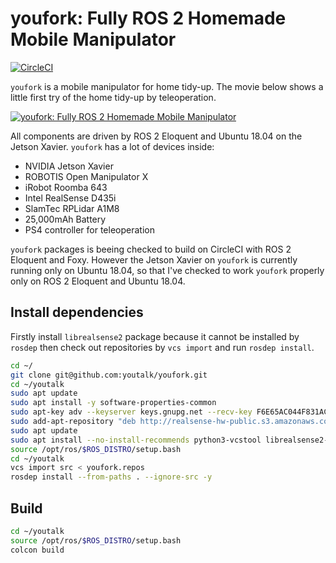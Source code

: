 # youfork: Fully ROS 2 Homemade Mobile Manipulator

[![CircleCI](https://circleci.com/gh/youtalk/youfork.svg?style=svg)](https://circleci.com/gh/youtalk/youfork)

`youfork` is a mobile manipulator for home tidy-up. The movie below shows a little first try of the home tidy-up by teleoperation.

[![youfork: Fully ROS 2 Homemade Mobile Manipulator](https://img.youtube.com/vi/2srDav_n2S0/0.jpg)](https://www.youtube.com/watch?v=2srDav_n2S0)

All components are driven by ROS 2 Eloquent and Ubuntu 18.04 on the Jetson Xavier.
`youfork` has a lot of devices inside:

- NVIDIA Jetson Xavier
- ROBOTIS Open Manipulator X
- iRobot Roomba 643
- Intel RealSense D435i
- SlamTec RPLidar A1M8
- 25,000mAh Battery
- PS4 controller for teleoperation

`youfork` packages is beeing checked to build on CircleCI with ROS 2 Eloquent and Foxy.
However the Jetson Xavier on `youfork` is currently running only on Ubuntu 18.04, so that I've checked to work `youfork` properly only on ROS 2 Eloquent and Ubuntu 18.04.

## Install dependencies

Firstly install `librealsense2` package because it cannot be installed by `rosdep` then check out repositories by `vcs import` and run `rosdep install`.

```sh
cd ~/
git clone git@github.com:youtalk/youfork.git
cd ~/youtalk
sudo apt update
sudo apt install -y software-properties-common
sudo apt-key adv --keyserver keys.gnupg.net --recv-key F6E65AC044F831AC80A06380C8B3A55A6F3EFCDE || sudo apt-key adv --keyserver hkp://keyserver.ubuntu.com:80 --recv-key F6E65AC044F831AC80A06380C8B3A55A6F3EFCDE
sudo add-apt-repository "deb http://realsense-hw-public.s3.amazonaws.com/Debian/apt-repo bionic main" -u
sudo apt update
sudo apt install --no-install-recommends python3-vcstool librealsense2-dev
source /opt/ros/$ROS_DISTRO/setup.bash
cd ~/youtalk
vcs import src < youfork.repos
rosdep install --from-paths . --ignore-src -y
```

## Build

```sh
cd ~/youtalk
source /opt/ros/$ROS_DISTRO/setup.bash
colcon build
```
